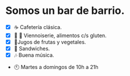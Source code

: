 # Somos un bar de barrio.
- [x] ☕ Cafetería clásica.
- [x] 🍞 🥐 Viennoiserie, alimentos c/s gluten.
- [x] 🍊Jugos de frutas y vegetales.
- [x] 🥪 Sandwiches.
- [x] 🎶 Buena música.
- 🕙 Martes a domingos de 10h a 21h
<!--
**Lourdes-Cafe/Lourdes-Cafe** is a ✨ _special_ ✨ repository because its `README.md` (this file) appears on your GitHub profile.

Here are some ideas to get you started:

- 🔭 I’m currently working on ...
- 🌱 I’m currently learning ...
- 👯 I’m looking to collaborate on ...
- 🤔 I’m looking for help with ...
- 💬 Ask me about ...
- 📫 How to reach me: ...
- 😄 Pronouns: ...
- ⚡ Fun fact: ...
-->
